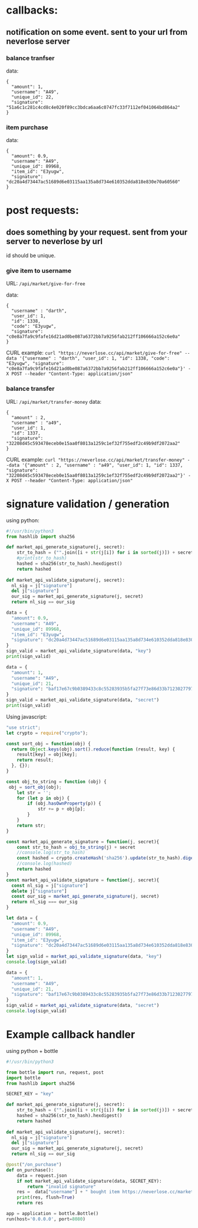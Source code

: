 
# callbacks:
## notification on some event. sent to your url from neverlose server

### balance tranfser
data:
```
{
  "amount": 1,
  "username": "A49",
  "unique_id": 22,
  "signature": "51a6c1c281c4cd8c4e020f89cc3bdca6aa6c0747fc33f7112ef041064bd864a2"
}
```

### item purchase
data:
```
{
  "amount": 0.9,
  "username": "A49",
  "unique_id": 89968,
  "item_id": "E3yugw",
  "signature": "dc20a4d73447ac51689d6e03115aa135a8d734e610352dda818e830e70a60560"
}
```


# post requests:
## does something by your request. sent from your server to neverlose by url
id should be unique.

### give item to username
URL: `/api/market/give-for-free`

data:
```
{
  "username" : "darth", 
  "user_id": 1, 
  "id": 1338, 
  "code": "E3yugw", 
  "signature": "c0e8a7fa9c9fafe16d21ad0be087a6372bb7a9256fab212ff106666a152c6e0a"
}
```
CURL example:
`curl "https://neverlose.cc/api/market/give-for-free" --data '{"username" : "darth", "user_id": 1, "id": 1338, "code": "E3yugw", "signature": "c0e8a7fa9c9fafe16d21ad0be087a6372bb7a9256fab212ff106666a152c6e0a"}' -X POST --header "Content-Type: application/json"`

### balance transfer
URL: `/api/market/transfer-money`
data:
```
{
  "amount" : 2, 
  "username" : "a49", 
  "user_id": 1, 
  "id": 1337, 
  "signature": "32208d45c593478eceb0e15aa0f8013a1259c1ef32f755edf2c49b9df2072aa2"
}
```
CURL example:
`curl "https://neverlose.cc/api/market/transfer-money" --data '{"amount" : 2, "username" : "a49", "user_id": 1, "id": 1337, "signature": "32208d45c593478eceb0e15aa0f8013a1259c1ef32f755edf2c49b9df2072aa2"}' -X POST --header "Content-Type: application/json"`




# signature validation / generation

using python:

```python
#!/usr/bin/python3
from hashlib import sha256

def market_api_generate_signature(j, secret):
    str_to_hash = ("".join([i + str(j[i]) for i in sorted(j)]) + secret).encode()
    #print(str_to_hash)
    hashed = sha256(str_to_hash).hexdigest()
    return hashed
    
def market_api_validate_signature(j, secret):
  nl_sig = j["signature"]
  del j["signature"]
  our_sig = market_api_generate_signature(j, secret)
  return nl_sig == our_sig

data = {
  "amount": 0.9,
  "username": "A49",
  "unique_id": 89968,
  "item_id": "E3yugw",
  "signature": "dc20a4d73447ac51689d6e03115aa135a8d734e610352dda818e830e70a60560"
}
sign_valid = market_api_validate_signature(data, "key")
print(sign_valid)

data = {
  "amount": 1,
  "username": "A49",
  "unique_id": 21,
  "signature": "baf17e67c9b0389433c8c55283935b5fa27f73e86d33b7123027797d6927f51b"
}
sign_valid = market_api_validate_signature(data, "secret")
print(sign_valid)
```

Using javascript:

```javascript
"use strict";
let crypto = require("crypto");

const sort_obj = function(obj) {
  return Object.keys(obj).sort().reduce(function (result, key) {
    result[key] = obj[key];
    return result;
  }, {});
}

const obj_to_string = function (obj) {
 obj = sort_obj(obj);
    let str = '';
    for (let p in obj) {
        if (obj.hasOwnProperty(p)) {
            str += p + obj[p];
        }
    }
    return str;
}

const market_api_generate_signature = function(j, secret){
    const str_to_hash = obj_to_string(j) + secret
    //console.log(str_to_hash)
    const hashed = crypto.createHash('sha256').update(str_to_hash).digest('hex');
    //console.log(hashed)
    return hashed
}
const market_api_validate_signature = function(j, secret){
  const nl_sig = j["signature"]
  delete j["signature"]
  const our_sig = market_api_generate_signature(j, secret)
  return nl_sig === our_sig
}

let data = {
  "amount": 0.9,
  "username": "A49",
  "unique_id": 89968,
  "item_id": "E3yugw",
  "signature": "dc20a4d73447ac51689d6e03115aa135a8d734e610352dda818e830e70a60560"
}
let sign_valid = market_api_validate_signature(data, "key")
console.log(sign_valid)

data = {
  "amount": 1,
  "username": "A49",
  "unique_id": 21,
  "signature": "baf17e67c9b0389433c8c55283935b5fa27f73e86d33b7123027797d6927f51b"
}
sign_valid = market_api_validate_signature(data, "secret")
console.log(sign_valid)
```


# Example callback handler
using python + bottle

```python
#!/usr/bin/python3

from bottle import run, request, post
import bottle
from hashlib import sha256

SECRET_KEY = "key"

def market_api_generate_signature(j, secret):
    str_to_hash = ("".join([i + str(j[i]) for i in sorted(j)]) + secret).encode()
    hashed = sha256(str_to_hash).hexdigest()
    return hashed
    
def market_api_validate_signature(j, secret):
  nl_sig = j["signature"]
  del j["signature"]
  our_sig = market_api_generate_signature(j, secret)
  return nl_sig == our_sig

@post("/on_purchase")
def on_purchase():
    data = request.json
    if not market_api_validate_signature(data, SECRET_KEY):
        return "invalid signature"
    res =  data["username"] + " bought item https://neverlose.cc/market/item?id=" + data["item_id"] 
    print(res, flush=True)
    return res    

app = application = bottle.Bottle()
run(host='0.0.0.0', port=8080)
```